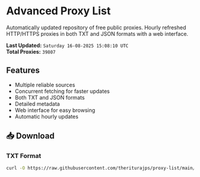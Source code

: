 # Advanced Proxy List

Automatically updated repository of free public proxies. Hourly refreshed HTTP/HTTPS proxies in both TXT and JSON formats with a web interface.

**Last Updated:** `Saturday 16-08-2025 15:08:10 UTC`  
**Total Proxies:** `39807`

## Features
- Multiple reliable sources
- Concurrent fetching for faster updates
- Both TXT and JSON formats
- Detailed metadata
- Web interface for easy browsing
- Automatic hourly updates

## 📥 Download

### TXT Format
```bash
curl -O https://raw.githubusercontent.com/theriturajps/proxy-list/main/proxies.txt